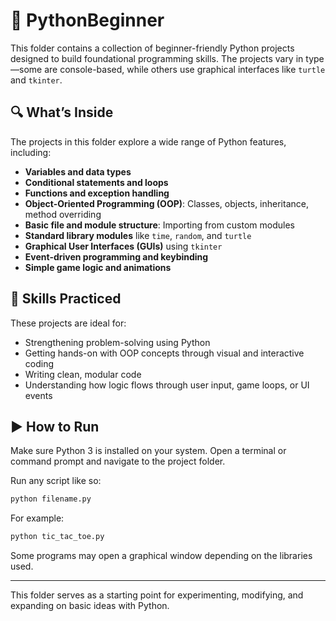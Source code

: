 # 🐍 PythonBeginner

This folder contains a collection of beginner-friendly Python projects designed to build foundational programming skills. The projects vary in type—some are console-based, while others use graphical interfaces like `turtle` and `tkinter`.

## 🔍 What’s Inside

The projects in this folder explore a wide range of Python features, including:

- **Variables and data types**  
- **Conditional statements and loops**  
- **Functions and exception handling**  
- **Object-Oriented Programming (OOP)**: Classes, objects, inheritance, method overriding  
- **Basic file and module structure**: Importing from custom modules  
- **Standard library modules** like `time`, `random`, and `turtle`  
- **Graphical User Interfaces (GUIs)** using `tkinter`  
- **Event-driven programming and keybinding**  
- **Simple game logic and animations**

## 🧠 Skills Practiced

These projects are ideal for:
- Strengthening problem-solving using Python
- Getting hands-on with OOP concepts through visual and interactive coding
- Writing clean, modular code
- Understanding how logic flows through user input, game loops, or UI events

## ▶️ How to Run

Make sure Python 3 is installed on your system. Open a terminal or command prompt and navigate to the project folder.

Run any script like so:
```bash
python filename.py
````

For example:

```bash
python tic_tac_toe.py
```

Some programs may open a graphical window depending on the libraries used.

---

This folder serves as a starting point for experimenting, modifying, and expanding on basic ideas with Python.

```
